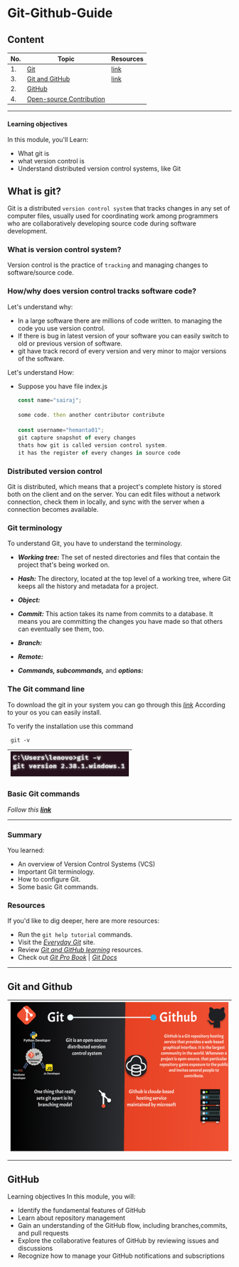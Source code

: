 # Git-Github-Guide
## Content
|No.| Topic| Resources|
|---|---|---|
|1.|[Git](#what-is-git)|[link](/src/git-cheat-sheet-education.pdf)|
  |3.|[Git and GitHub](#git-and-github)|[link](src/diffgitgithub.svg)|
|2.|[GitHub](#github)|
|4.|[Open-source Contribution ](#what-is-version-control-system)|

---

#### Learning objectives
  In this module, you'll Learn:
- What git is
- what version control is
- Understand distributed version control systems, like Git

## What is git?

Git is a distributed `version control system` that tracks changes in any set of computer files, usually used for coordinating work among programmers who are collaboratively developing source code during software development.

### What is version control system?

Version control is the practice of `tracking` and managing changes to software/source code.

### How/why does version control tracks software code?

Let's understand why:

- In a large software there are millions of code written. to managing the code you use version control.
- If there is bug in latest version of your software you can easily switch to old or previous version of software.
- git have track record of every version and very minor to major versions of the software.

Let's understand How:

- Suppose you have file index.js

  ```javascript
  const name="sairaj";

  some code. then another contributor contribute

  const username="hemanta01";
  git capture snapshot of every changes
  thats how git is called version control system.
  it has the register of every changes in source code
  ```
### Distributed version control
Git is distributed, which means that a project's complete history is stored both on the client and on the server. You can edit files without a network connection, check them in locally, and sync with the server when a connection becomes available.

### Git terminology
To understand Git, you have to understand the terminology.
- ***Working tree:*** The set of nested directories and files that contain the project that's being worked on.
- ***Hash:*** The directory, located at the top level of a working tree, where Git keeps all the history and metadata for a project.
- ***Object:***
- ***Commit:*** This action takes its name from commits to a database. It means you are committing the changes you have made so that others can eventually see them, too.


- ***Branch:***
- ***Remote:***
- ***Commands, subcommands,*** and ***options:***

### The Git command line
To download the git in your system you can go through this *[link](https://git-scm.com/downloads)* According to your os you can easily install.

To verify the installation use this command
```
 git -v
```
|![git -v](src/gitv.png)|
|---|

### Basic Git commands
*Follow this [**link**](src/gitcommands.md)*

---
### Summary
 You learned:
- An overview of Version Control Systems (VCS)
- Important Git terminology.
- How to configure Git.
- Some basic Git commands.

### Resources
If you'd like to dig deeper, here are more resources:

- Run the `git help tutorial` commands.
- Visit the [*Everyday Git*](https://git-scm.com/docs/everyday) site.
- Review [*Git and GitHub learning*](https://docs.github.com/en/get-started/quickstart/git-and-github-learning-resources) resources.
- Check out [*Git Pro Book*](https://git-scm.com/book/en/v2) | [*Git Docs*](https://git-scm.com/doc)
---

## Git and Github
|![git](src/diffgitgithub.svg)|
|---|

---
## GitHub
Learning objectives
In this module, you will:

- Identify the fundamental features of GitHub
- Learn about repository management
- Gain an understanding of the GitHub flow, including branches,commits, and pull requests
- Explore the collaborative features of GitHub by reviewing issues and discussions
- Recognize how to manage your GitHub notifications and subscriptions